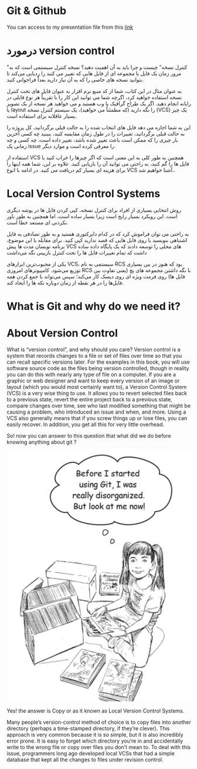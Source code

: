 # Git & Github 

You can access to my presentation file from this <a href="Git-Github\Intro-to-Git.pdf">link</a>

# درمورد  version control 

"کنترل نسخه" چیست و چرا باید به آن اهمیت دهید؟ نسخه کنترل سیستمی است که به مرور زمان یک فایل یا مجموعه ای از فایل هایی که تغییر می کنند را ردیابی می‌کند
    تا بتوانید نسخه های خاصی را که به آن نیاز دارید بعداً فراخوانی کنید. 
    
به عنوان مثال در این کتاب، شما از کد منبع نرم افزار به عنوان فایل های تحت کنترل نسخه استفاده خواهید کرد، اگرچه شما می توانید این کار را با تقریباً هر نوع فایلی در رایانه انجام دهید. 
اگر یک طراح گرافیک یا وب هستید و می خواهید هر نسخه از یک تصویر یا layout را نگه دارید (که مطمئناً می خواهید)، یک سیستم کنترل نسخه (VCS) یک چیز بسیار عاقلانه برای استفاده است. 

این به شما اجازه می دهد فایل های انتخاب شده را به حالت قبلی برگردانید، کل پروژه را به حالت قبلی برگردانید، تغییرات را در طول زمان مقایسه کنید،
ببینید چه کسی آخرین بار چیزی را که ممکن است باعث تغییر شده باشد، تغییر داده است، چه کسی و چه زمانی یک issue  را معرفی کرده است و موارد دیگر. 

استفاده از VCS همچنین به طور کلی به این معنی است که اگر چیزها را خراب کنید یا فایل ها را گم کنید، به راحتی می توانید آن را بازیابی کنید. علاوه بر این، شما همه اینها را برای هزینه ای بسیار کم دریافت می کنید.
در ادامه با انوع VCS آشنا خواهیم شد..

# Local Version Control Systems

روش انتخابی بسیاری از افراد برای کنترل نسخه، کپی کردن فایل ها در پوشه دیگری است. این رویکرد بسیار رایج است زیرا بسیار ساده است،
اما همچنین به طور باور نکردنی ای مستعد خطا است. 

به راحتی می توان فراموش کرد که در کدام دایرکتوری هستید و به طور تصادفی به فایل اشتباهی بنویسید یا روی فایل هایی که قصد ندارید کپی کنید.
برای مقابله با این موضوع، برنامه نویسان مدت ها پیش VCS 
های محلی را توسعه دادند که یک پایگاه داده ساده داشت که تمام تغییرات فایل ها را تحت کنترل بازبینی نگه می‌داشت

یکی از محبوب‌ترین ابزارهای VCS، سیستمی به نام RCS بود که هنوز در بین بسیاری توزیع می‌شود.
کامپیوترهای امروزی RCS با نگه داشتن مجموعه های پچ (یعنی تفاوت بین فایل ها)  روی فرمت ویژه ای روی دیسک کار می‌کند؛
سپس می‌تواند با جمع کردن همه فایل‌ها را در هر نقطه از زمان دوباره تکه ها را ایجاد کند.

# What is Git and why do we need it?

# About Version Control
What is “version control”, and why should you care? Version control is a system that records
changes to a file or set of files over time so that you can recall specific versions later. For the
examples in this book, you will use software source code as the files being version controlled,
though in reality you can do this with nearly any type of file on a computer.
If you are a graphic or web designer and want to keep every version of an image or layout (which
you would most certainly want to), a Version Control System (VCS) is a very wise thing to use. It
allows you to revert selected files back to a previous state, revert the entire project back to a
previous state, compare changes over time, see who last modified something that might be causing
a problem, who introduced an issue and when, and more. Using a VCS also generally means that if
you screw things up or lose files, you can easily recover. In addition, you get all this for very little
overhead.

So! now you can answer to this question that what did we do before knowing anything about git ? 

<img src="images\girl.PNG">

Yes! the answer is Copy or as it known as Local Version Control Systems.

Many people’s version-control method of choice is to copy files into another directory (perhaps a
time-stamped directory, if they’re clever). This approach is very common because it is so simple, but
it is also incredibly error prone. It is easy to forget which directory you’re in and accidentally write
to the wrong file or copy over files you don’t mean to.
To deal with this issue, programmers long ago developed local VCSs that had a simple database that
kept all the changes to files under revision control.



